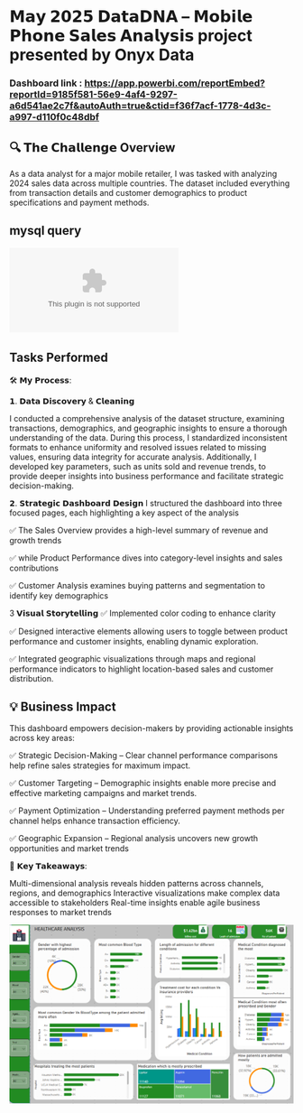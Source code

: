 # 𝗠𝗮𝘆 𝟮𝟬𝟮𝟱 𝗗𝗮𝘁𝗮𝗗𝗡𝗔 – 𝗠𝗼𝗯𝗶𝗹𝗲 𝗣𝗵𝗼𝗻𝗲 𝗦𝗮𝗹𝗲𝘀 𝗔𝗻𝗮𝗹𝘆𝘀𝗶𝘀 project presented by Onyx Data
### Dashboard link : https://app.powerbi.com/reportEmbed?reportId=9185f581-56e9-4af4-9297-a6d541ae2c7f&autoAuth=true&ctid=f36f7acf-1778-4d3c-a997-d110f0c48dbf

## 🔍 𝗧𝗵𝗲 𝗖𝗵𝗮𝗹𝗹𝗲𝗻𝗴𝗲 Overview
As a data analyst for a major mobile retailer, I was tasked with analyzing 2024 sales data across multiple countries. The dataset included everything from transaction details and customer demographics to product specifications and payment methods.


## mysql query
![mysql](https://github.com/Haruharun/Healthcare/blob/3f5b4aa0a011d2773a6fadc5314d7f16bbcab6f4/health%20queries.docx)

## Tasks Performed
🛠️ 𝗠𝘆 𝗣𝗿𝗼𝗰𝗲𝘀𝘀:

𝟭. 𝗗𝗮𝘁𝗮 𝗗𝗶𝘀𝗰𝗼𝘃𝗲𝗿𝘆 & 𝗖𝗹𝗲𝗮𝗻𝗶𝗻𝗴

I conducted a comprehensive analysis of the dataset structure, examining transactions, demographics, and geographic insights to ensure a thorough understanding of the data. During this process, I standardized inconsistent formats to enhance uniformity and resolved issues related to missing values, ensuring data integrity for accurate analysis. Additionally, I developed key parameters, such as units sold and revenue trends, to provide deeper insights into business performance and facilitate strategic decision-making.

𝟮. 𝗦𝘁𝗿𝗮𝘁𝗲𝗴𝗶𝗰 𝗗𝗮𝘀𝗵𝗯𝗼𝗮𝗿𝗱 𝗗𝗲𝘀𝗶𝗴𝗻
I structured the dashboard into three focused pages, each highlighting a key aspect of the analysis

✅ The Sales Overview provides a high-level summary of revenue and growth trends

✅ while Product Performance dives into category-level insights and sales contributions

✅  Customer Analysis examines buying patterns and segmentation to identify key demographics

3  𝗩𝗶𝘀𝘂𝗮𝗹 𝗦𝘁𝗼𝗿𝘆𝘁𝗲𝗹𝗹𝗶𝗻𝗴
✅ Implemented color coding to enhance clarity 

✅ Designed interactive elements allowing users to toggle between product performance and customer insights, enabling dynamic exploration. 

✅ Integrated geographic visualizations through maps and regional performance indicators to highlight location-based sales and customer distribution. 


## 💡 Business Impact

This dashboard empowers decision-makers by providing actionable insights across key areas:

✅ Strategic Decision-Making – Clear channel performance comparisons help refine sales strategies for maximum impact.

✅ Customer Targeting – Demographic insights enable more precise and effective marketing campaigns
and market trends.

✅ Payment Optimization – Understanding preferred payment methods per channel helps enhance transaction efficiency.

✅ Geographic Expansion – Regional analysis uncovers new growth opportunities and market trends


🎯 𝗞𝗲𝘆 𝗧𝗮𝗸𝗲𝗮𝘄𝗮𝘆𝘀:

Multi-dimensional analysis reveals hidden patterns across channels, regions, and demographics
Interactive visualizations make complex data accessible to stakeholders
Real-time insights enable agile business responses to market trends




 

![Healthcare Dashboard](https://github.com/Haruharun/Healthcare/blob/34170031aff56e7e6fb7d3fb4c950a354f51dbfd/Screenshot%202025-04-24%20114448.png)
